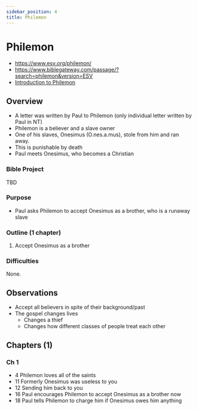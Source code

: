 ```yaml
---
sidebar_position: 4
title: Philemon
---
```


# Philemon

- https://www.esv.org/philemon/
- https://www.biblegateway.com/passage/?search=philemon&version=ESV
- [Introduction to Philemon](https://www.esv.org/resources/esv-global-study-bible/introduction-to-philemon/)

## Overview
- A letter was written by Paul to Philemon (only individual letter written by Paul in NT)
- Philemon is a believer and a slave owner
- One of his slaves, Onesimus (O.nes.a.mus), stole from him and ran away.
- This is punishable by death
- Paul meets Onesimus, who becomes a Christian


### Bible Project
TBD

### Purpose

- Paul asks Philemon to accept Onesimus as a brother, who is a runaway slave

### Outline (1 chapter)
1. Accept Onesimus as a brother

### Difficulties
None.

## Observations

- Accept all believers in spite of their background/past
- The gospel changes lives
    - Changes a thief
    - Changes how different classes of people treat each other 


## Chapters (1)

### Ch 1

- 4 Philemon loves all of the saints
- 11 Formerly Onesimus was useless to you 
- 12 Sending him back to you
- 16 Paul encourages Philemon to accept Onesimus as a brother now
- 18 Paul tells Philemon to charge him if Onesimus owes him anything
